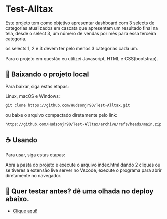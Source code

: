 # Test-Alltax

Este projeto tem como objetivo apresentar dashboard com 3 selects de categorias atualizados em cascata que apresentam um resultado final na tela, desde o select 3, um número de vendas por mês para essa terceira categoria.

os selects 1, 2 e 3 devem ter pelo menos 3 categorias cada um.

Para o projeto em questão eu utilizei Javascript, HTML e CSS(bootstrap).


## 🚀 Baixando o projeto local

Para baixar, siga estas etapas:

Linux, macOS e Windows:
```
git clone https://github.com/Hudsonjr90/Test-Alltax.git
```

ou baixe o arquivo compactado diretamente pelo link:
```
https://github.com/Hudsonjr90/Test-Alltax/archive/refs/heads/main.zip
```

## ☕ Usando

Para usar, siga estas etapas:

Abra a pasta do projeto e execute o arquivo index.html dando 2 cliques ou se tiveres a extensão live server no Vscode, execute o programa para abrir diretamente no navegador.


## 🚀 Quer testar antes? dê uma olhada no deploy abaixo.
* [Clique aqui!](https://test-alltax.vercel.app)
